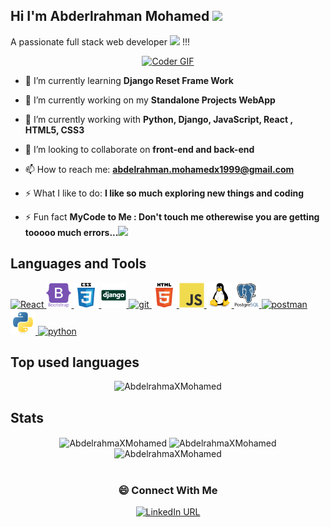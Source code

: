 ## Hi I'm Abderlrahman Mohamed <img src="https://github.com/TheDudeThatCode/TheDudeThatCode/blob/master/Assets/Hi.gif" width="38px">

A passionate full stack web developer <img src="https://media.giphy.com/media/WUlplcMpOCEmTGBtBW/giphy.gif" width="30"> !!!

<p align="center">
<a href="#"><img src="https://media.giphy.com/media/SWoSkN6DxTszqIKEqv/giphy.gif" alt="Coder GIF" width="500" height="400"></a>
</p>

- 🌱 I’m currently learning **Django Reset Frame Work**

- 🔭 I’m currently working on my **Standalone Projects WebApp**

- 🌱 I’m currently working with **Python, Django, JavaScript, React , HTML5, CSS3**

- 👯 I’m looking to collaborate on **front-end and back-end**

- 📫 How to reach me: **abdelrahman.mohamedx1999@gmail.com**

- ⚡ What I like to do: **I like so much exploring new things and coding**

- ⚡ Fun fact **MyCode to Me : Don't touch me otherewise you are getting tooooo much errors...**<img src="https://media.giphy.com/media/m6OomwWCojfS8/giphy.gif" width="34">

## Languages and Tools

<p align="left">

<a href="https://reactjs.org/" target="_blank" rel="noreferrer">
<img src="https://www.pngitem.com/pimgs/m/664-6644509_icon-react-js-logo-hd-png-download.png" alt="React" width="40" height="40">
</a> 
<a href="https://getbootstrap.com" target="_blank" rel="noreferrer"> 
  <img src="https://raw.githubusercontent.com/devicons/devicon/master/icons/bootstrap/bootstrap-plain-wordmark.svg" alt="bootstrap" width="40" height="40"/>
</a>
<a href="https://www.w3schools.com/css/" target="_blank" rel="noreferrer">
  <img src="https://raw.githubusercontent.com/devicons/devicon/master/icons/css3/css3-original-wordmark.svg" alt="css3" width="40" height="40"/> 
</a>
<a href="https://www.djangoproject.com/" target="_blank" rel="noreferrer"> 
  <img src="https://raw.githubusercontent.com/devicons/devicon/master/icons/django/django-original.svg" alt="django" width="40" height="40"/>
</a>
<a href="https://git-scm.com/" target="_blank" rel="noreferrer"> 
  <img src="https://www.vectorlogo.zone/logos/git-scm/git-scm-icon.svg" alt="git" width="40" height="40"/>
</a>
<a href="https://www.w3.org/html/" target="_blank" rel="noreferrer">
  <img src="https://raw.githubusercontent.com/devicons/devicon/master/icons/html5/html5-original-wordmark.svg" alt="html5" width="40" height="40"/>
</a>
<a href="https://developer.mozilla.org/en-US/docs/Web/JavaScript" target="_blank" rel="noreferrer"> 
  <img src="https://raw.githubusercontent.com/devicons/devicon/master/icons/javascript/javascript-original.svg" alt="javascript" width="40" height="40"/>
</a> 
<a href="https://www.linux.org/" target="_blank" rel="noreferrer"> 
   <img src="https://raw.githubusercontent.com/devicons/devicon/master/icons/linux/linux-original.svg" alt="linux" width="40" height="40"/>
</a>
<a href="https://www.postgresql.org" target="_blank" rel="noreferrer"> 
  <img src="https://raw.githubusercontent.com/devicons/devicon/master/icons/postgresql/postgresql-original-wordmark.svg" alt="postgresql" width="40" height="40"/> 
</a> 
<a href="https://postman.com" target="_blank" rel="noreferrer"> 
  <img src="https://www.vectorlogo.zone/logos/getpostman/getpostman-icon.svg" alt="postman" width="40" height="40"/> 
</a> 
<a href="https://www.python.org" target="_blank" rel="noreferrer">
  <img src="https://raw.githubusercontent.com/devicons/devicon/master/icons/python/python-original.svg" alt="python" width="40" height="40"/> 
</a>
<a href="https://www.docker.com/" target="_blank" rel="noreferrer">
  <img src="https://www.docker.com/sites/default/files/social/docker_facebook_share.png" alt="python" width="40" height="40"/>

</a>
</p>

## Top used languages

<div align="center">
<img src="https://github-readme-stats.vercel.app/api/top-langs/?username=AbdelrahmanXMohamed& title_color=fff&icon_color=0d1117&text_color=efefef&bg_color=0d1117" alt="AbdelrahmaXMohamed" />
</div>

## Stats

<div align="center">
  <img align="center" src="https://github-profile-summary-cards.vercel.app/api/cards/stats?username=AbdelrahmanXMohamed&theme=github_dark"alt="AbdelrahmaXMohamed" >
  <img align="center" src="https://github-profile-summary-cards.vercel.app/api/cards/productive-time?username=AbdelrahmanXMohamed&theme=github_dark" alt="AbdelrahmaXMohamed" >
</div>
<div align=center>
  <img src="https://github-profile-summary-cards.vercel.app/api/cards/profile-details?username=AbdelrahmanXMohamed&theme=github_dark" alt="AbdelrahmaXMohamed">
</div>

<br>
<div align="center">
<h3><b>😄 Connect With Me</b></h3>
</div>
<div align="center">
<a  href="http://www.linkedin.com/in/abdelrahman-mohamed-a85535174/">
<img alt="LinkedIn URL" src="https://img.shields.io/twitter/url?color=0A66C2&label=linkedin&logo=linkedin&style=for-the-badge&url=http://www.linkedin.com/in/abdelrahman-mohamed-a85535174/">
</a>
</div>
<br>
